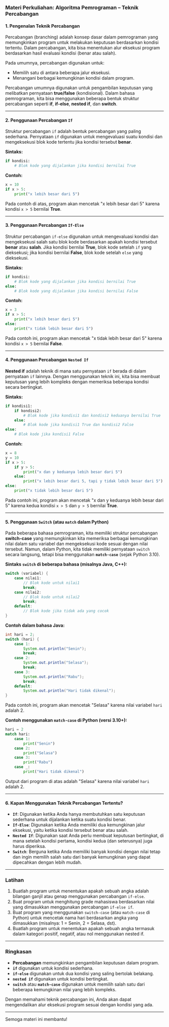 ### **Materi Perkuliahan: Algoritma Pemrograman – Teknik Percabangan**

#### **1. Pengenalan Teknik Percabangan**

Percabangan (branching) adalah konsep dasar dalam pemrograman yang memungkinkan program untuk melakukan keputusan berdasarkan kondisi tertentu. Dalam percabangan, kita bisa menentukan alur eksekusi program berdasarkan hasil evaluasi kondisi (benar atau salah).

Pada umumnya, percabangan digunakan untuk:
- Memilih satu di antara beberapa jalur eksekusi.
- Menangani berbagai kemungkinan kondisi dalam program.

Percabangan umumnya digunakan untuk pengambilan keputusan yang melibatkan pernyataan **true/false** (kondisional). Dalam bahasa pemrograman, kita bisa menggunakan beberapa bentuk struktur percabangan seperti **if**, **if-else**, **nested if**, dan **switch**.

---

#### **2. Penggunaan Percabangan `If`**

Struktur percabangan `if` adalah bentuk percabangan yang paling sederhana. Pernyataan `if` digunakan untuk mengevaluasi suatu kondisi dan mengeksekusi blok kode tertentu jika kondisi tersebut **benar**.

**Sintaks:**
```python
if kondisi:
    # Blok kode yang dijalankan jika kondisi bernilai True
```

**Contoh:**
```python
x = 10
if x > 5:
    print("x lebih besar dari 5")
```

Pada contoh di atas, program akan mencetak "x lebih besar dari 5" karena kondisi `x > 5` bernilai **True**.

---

#### **3. Penggunaan Percabangan `If-Else`**

Struktur percabangan `if-else` digunakan untuk mengevaluasi kondisi dan mengeksekusi salah satu blok kode berdasarkan apakah kondisi tersebut **benar** atau **salah**. Jika kondisi bernilai **True**, blok kode setelah `if` yang dieksekusi; jika kondisi bernilai **False**, blok kode setelah `else` yang dieksekusi.

**Sintaks:**
```python
if kondisi:
    # Blok kode yang dijalankan jika kondisi bernilai True
else:
    # Blok kode yang dijalankan jika kondisi bernilai False
```

**Contoh:**
```python
x = 3
if x > 5:
    print("x lebih besar dari 5")
else:
    print("x tidak lebih besar dari 5")
```

Pada contoh ini, program akan mencetak "x tidak lebih besar dari 5" karena kondisi `x > 5` bernilai **False**.

---

#### **4. Penggunaan Percabangan `Nested If`**

**Nested if** adalah teknik di mana satu pernyataan `if` berada di dalam pernyataan `if` lainnya. Dengan menggunakan teknik ini, kita bisa membuat keputusan yang lebih kompleks dengan memeriksa beberapa kondisi secara bertingkat.

**Sintaks:**
```python
if kondisi1:
    if kondisi2:
        # Blok kode jika kondisi1 dan kondisi2 keduanya bernilai True
    else:
        # Blok kode jika kondisi1 True dan kondisi2 False
else:
    # Blok kode jika kondisi1 False
```

**Contoh:**
```python
x = 8
y = 10
if x > 5:
    if y > 5:
        print("x dan y keduanya lebih besar dari 5")
    else:
        print("x lebih besar dari 5, tapi y tidak lebih besar dari 5")
else:
    print("x tidak lebih besar dari 5")
```

Pada contoh ini, program akan mencetak "x dan y keduanya lebih besar dari 5" karena kedua kondisi `x > 5` dan `y > 5` bernilai **True**.

---

#### **5. Penggunaan `Switch` (atau `match` dalam Python)**

Pada beberapa bahasa pemrograman, kita memiliki struktur percabangan **switch-case** yang memungkinkan kita memeriksa berbagai kemungkinan nilai dalam satu variabel dan mengeksekusi kode sesuai dengan nilai tersebut. Namun, dalam Python, kita tidak memiliki pernyataan `switch` secara langsung, tetapi bisa menggunakan **`match-case`** (sejak Python 3.10).

**Sintaks `switch` di beberapa bahasa (misalnya Java, C++):**
```java
switch (variabel) {
    case nilai1:
        // Blok kode untuk nilai1
        break;
    case nilai2:
        // Blok kode untuk nilai2
        break;
    default:
        // Blok kode jika tidak ada yang cocok
}
```

**Contoh dalam bahasa Java:**
```java
int hari = 2;
switch (hari) {
    case 1:
        System.out.println("Senin");
        break;
    case 2:
        System.out.println("Selasa");
        break;
    case 3:
        System.out.println("Rabu");
        break;
    default:
        System.out.println("Hari tidak dikenal");
}
```

Pada contoh ini, program akan mencetak "Selasa" karena nilai variabel `hari` adalah 2.

**Contoh menggunakan `match-case` di Python (versi 3.10+):**
```python
hari = 2
match hari:
    case 1:
        print("Senin")
    case 2:
        print("Selasa")
    case 3:
        print("Rabu")
    case _:
        print("Hari tidak dikenal")
```

Output dari program di atas adalah "Selasa" karena nilai variabel `hari` adalah 2.

---

#### **6. Kapan Menggunakan Teknik Percabangan Tertentu?**

- **`If`**: Digunakan ketika Anda hanya membutuhkan satu keputusan sederhana untuk dijalankan ketika suatu kondisi benar.
- **`If-Else`**: Digunakan ketika Anda memiliki dua kemungkinan jalur eksekusi, yaitu ketika kondisi tersebut benar atau salah.
- **`Nested If`**: Digunakan saat Anda perlu membuat keputusan bertingkat, di mana setelah kondisi pertama, kondisi kedua (dan seterusnya) juga harus diperiksa.
- **`Switch`**: Berguna ketika Anda memiliki banyak kondisi dengan nilai tetap dan ingin memilih salah satu dari banyak kemungkinan yang dapat dipecahkan dengan lebih mudah.

---

### **Latihan**

1. Buatlah program untuk menentukan apakah sebuah angka adalah bilangan ganjil atau genap menggunakan percabangan `if-else`.
2. Buat program untuk menghitung grade mahasiswa berdasarkan nilai yang dimasukkan menggunakan percabangan `if-else if`.
3. Buat program yang menggunakan `switch-case` (atau `match-case` di Python) untuk mencetak nama hari berdasarkan angka yang dimasukkan (misalnya: 1 = Senin, 2 = Selasa, dst).
4. Buatlah program untuk menentukan apakah sebuah angka termasuk dalam kategori positif, negatif, atau nol menggunakan nested if.

---

### **Ringkasan**

- **Percabangan** memungkinkan pengambilan keputusan dalam program.
- **`if`** digunakan untuk kondisi sederhana.
- **`if-else`** digunakan untuk dua kondisi yang saling bertolak belakang.
- **`nested if`** digunakan untuk kondisi bertingkat.
- **`switch`** atau **`match-case`** digunakan untuk memilih salah satu dari beberapa kemungkinan nilai yang lebih kompleks.

Dengan memahami teknik percabangan ini, Anda akan dapat mengendalikan alur eksekusi program sesuai dengan kondisi yang ada.

--- 

Semoga materi ini membantu!
